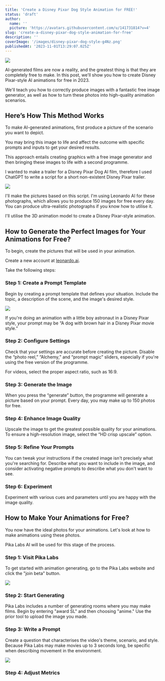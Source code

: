 ```yaml
---
title: 'Create a Disney Pixar Dog Style Animation for FREE!'
status: 'draft'
author:
  name: ''
  picture: 'https://avatars.githubusercontent.com/u/141731814?v=4'
slug: 'create-a-disney-pixar-dog-style-animation-for-free'
description: ''
coverImage: '/images/disney-pixar-dog-style-g4Nz.png'
publishedAt: '2023-11-01T13:29:07.025Z'
---
```


![](/images/disney-pixar-dog-style-IyND.png)

AI-generated films are now a reality, and the greatest thing is that they are completely free to make. In this post, we'll show you how to create Disney Pixar-style AI animations for free in 2023.

We'll teach you how to correctly produce images with a fantastic free image generator, as well as how to turn these photos into high-quality animation scenarios.

## **Here’s How This Method Works**

To make AI-generated animations, first produce a picture of the scenario you want to depict.

You may bring this image to life and affect the outcome with specific prompts and inputs to get your desired results.

This approach entails creating graphics with a free image generator and then bringing these images to life with a second programme.

I wanted to make a trailer for a Disney Pixar Dog AI film, therefore I used ChatGPT to write a script for a short non-existent Disney Pixar trailer.

![](/images/dog-disney-pixar-movie-YxND.jpg)



I'll make the pictures based on this script. I'm using Leonardo AI for these photographs, which allows you to produce 150 images for free every day. You can produce ultra-realistic photographs if you know how to utilise it.

I'll utilise the 3D animation model to create a Disney Pixar-style animation.

## **How to Generate the Perfect Images for Your Animations for Free?**

To begin, create the pictures that will be used in your animation.

Create a new account at [leonardo.ai](http://leonardo.ai).

Take the following steps:

### **Step 1: Create a Prompt Template**

Begin by creating a prompt template that defines your situation. Include the topic, a description of the scene, and the image's desired style.

![](/images/image-41-1024x213-MzMT.png)

If you're doing an animation with a little boy astronaut in a Disney Pixar style, your prompt may be “A dog with brown hair in a Disney Pixar movie style.”

### **Step 2: Configure Settings**

Check that your settings are accurate before creating the picture. Disable the “photo reel,” “Alchemy,” and “prompt magic” sliders, especially if you're using the free version of the programme.

For videos, select the proper aspect ratio, such as 16:9.

### **Step 3: Generate the Image**

When you press the “generate” button, the programme will generate a picture based on your prompt. Every day, you may make up to 150 photos for free.

### **Step 4: Enhance Image Quality**

Upscale the image to get the greatest possible quality for your animations. To ensure a high-resolution image, select the “HD crisp upscale” option.

### **Step 5: Refine Your Prompts**

You can tweak your instructions if the created image isn't precisely what you're searching for. Describe what you want to include in the image, and consider activating negative prompts to describe what you don't want to see.

### **Step 6: Experiment**

Experiment with various cues and parameters until you are happy with the image quality.

## **How to Make Your Animations for Free?**

You now have the ideal photos for your animations. Let's look at how to make animations using these photos.

Pika Labs AI will be used for this stage of the process.

### **Step 1: Visit Pika Labs**

To get started with animation generating, go to the Pika Labs website and click the "join beta" button.

**![](/images/pika-labs-ai-QyNT.png)**

### **Step 2: Start Generating**

Pika Labs includes a number of generating rooms where you may make films. Begin by entering "award SL" and then choosing "anime." Use the prior tool to upload the image you made.

### **Step 3: Write a Prompt**

Create a question that characterises the video's theme, scenario, and style. Because Pika Labs may make movies up to 3 seconds long, be specific when describing movement in the environment.

![](/images/pika-labs-ai-upload-photo-1-UwMj.png)

### **Step 4: Adjust Metrics**

<br>











